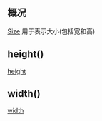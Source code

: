 ## 概况

[Size](/API/UI/Compose/Graphics/Size/README.md) 用于表示大小(包括宽和高)

## height()

[height](height.md ":include")

## width()

[width](width.md ":include")